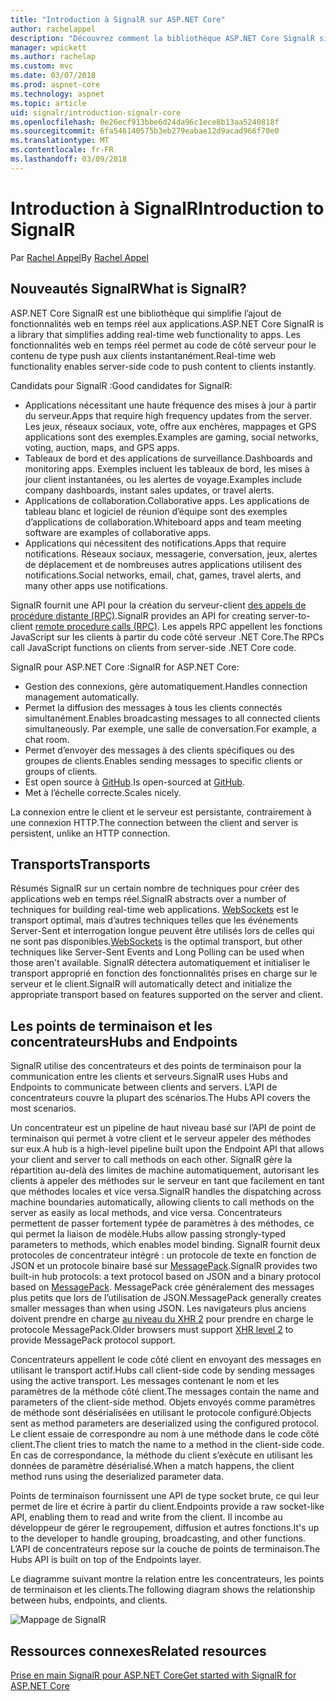 ```yaml
---
title: "Introduction à SignalR sur ASP.NET Core"
author: rachelappel
description: "Découvrez comment la bibliothèque ASP.NET Core SignalR simplifie l’ajout de fonctionnalités web en temps réel aux applications."
manager: wpickett
ms.author: rachelap
ms.custom: mvc
ms.date: 03/07/2018
ms.prod: aspnet-core
ms.technology: aspnet
ms.topic: article
uid: signalr/introduction-signalr-core
ms.openlocfilehash: 0e26ecf913bbe6d24da96c1ece8b13aa5240818f
ms.sourcegitcommit: 6fa546140575b3eb279eabae12d9acad966f70e0
ms.translationtype: MT
ms.contentlocale: fr-FR
ms.lasthandoff: 03/09/2018
---
```

# <a name="introduction-to-signalr"></a><span data-ttu-id="606b8-103">Introduction à SignalR</span><span class="sxs-lookup"><span data-stu-id="606b8-103">Introduction to SignalR</span></span>

<span data-ttu-id="606b8-104">Par [Rachel Appel](https://twitter.com/rachelappel)</span><span class="sxs-lookup"><span data-stu-id="606b8-104">By [Rachel Appel](https://twitter.com/rachelappel)</span></span>

## <a name="what-is-signalr"></a><span data-ttu-id="606b8-105">Nouveautés SignalR</span><span class="sxs-lookup"><span data-stu-id="606b8-105">What is SignalR?</span></span>

<span data-ttu-id="606b8-106">ASP.NET Core SignalR est une bibliothèque qui simplifie l’ajout de fonctionnalités web en temps réel aux applications.</span><span class="sxs-lookup"><span data-stu-id="606b8-106">ASP.NET Core SignalR is a library that simplifies adding real-time web functionality to apps.</span></span> <span data-ttu-id="606b8-107">Les fonctionnalités web en temps réel permet au code de côté serveur pour le contenu de type push aux clients instantanément.</span><span class="sxs-lookup"><span data-stu-id="606b8-107">Real-time web functionality enables server-side code to push content to clients instantly.</span></span>

<span data-ttu-id="606b8-108">Candidats pour SignalR :</span><span class="sxs-lookup"><span data-stu-id="606b8-108">Good candidates for SignalR:</span></span>

* <span data-ttu-id="606b8-109">Applications nécessitant une haute fréquence des mises à jour à partir du serveur.</span><span class="sxs-lookup"><span data-stu-id="606b8-109">Apps that require high frequency updates from the server.</span></span> <span data-ttu-id="606b8-110">Les jeux, réseaux sociaux, vote, offre aux enchères, mappages et GPS applications sont des exemples.</span><span class="sxs-lookup"><span data-stu-id="606b8-110">Examples are gaming, social networks, voting, auction, maps, and GPS apps.</span></span>
* <span data-ttu-id="606b8-111">Tableaux de bord et des applications de surveillance.</span><span class="sxs-lookup"><span data-stu-id="606b8-111">Dashboards and monitoring apps.</span></span> <span data-ttu-id="606b8-112">Exemples incluent les tableaux de bord, les mises à jour client instantanées, ou les alertes de voyage.</span><span class="sxs-lookup"><span data-stu-id="606b8-112">Examples include company dashboards, instant sales updates, or travel alerts.</span></span>
* <span data-ttu-id="606b8-113">Applications de collaboration.</span><span class="sxs-lookup"><span data-stu-id="606b8-113">Collaborative apps.</span></span> <span data-ttu-id="606b8-114">Les applications de tableau blanc et logiciel de réunion d’équipe sont des exemples d’applications de collaboration.</span><span class="sxs-lookup"><span data-stu-id="606b8-114">Whiteboard apps and team meeting software are examples of collaborative apps.</span></span>
* <span data-ttu-id="606b8-115">Applications qui nécessitent des notifications.</span><span class="sxs-lookup"><span data-stu-id="606b8-115">Apps that require notifications.</span></span> <span data-ttu-id="606b8-116">Réseaux sociaux, messagerie, conversation, jeux, alertes de déplacement et de nombreuses autres applications utilisent des notifications.</span><span class="sxs-lookup"><span data-stu-id="606b8-116">Social networks, email, chat, games, travel alerts, and many other apps use notifications.</span></span>

<span data-ttu-id="606b8-117">SignalR fournit une API pour la création du serveur-client [des appels de procédure distante (RPC)](https://wikipedia.org/wiki/Remote_procedure_call).</span><span class="sxs-lookup"><span data-stu-id="606b8-117">SignalR provides an API for creating server-to-client [remote procedure calls (RPC)](https://wikipedia.org/wiki/Remote_procedure_call).</span></span> <span data-ttu-id="606b8-118">Les appels RPC appellent les fonctions JavaScript sur les clients à partir du code côté serveur .NET Core.</span><span class="sxs-lookup"><span data-stu-id="606b8-118">The RPCs call JavaScript functions on clients from server-side .NET Core code.</span></span>

<span data-ttu-id="606b8-119">SignalR pour ASP.NET Core :</span><span class="sxs-lookup"><span data-stu-id="606b8-119">SignalR for ASP.NET Core:</span></span>

* <span data-ttu-id="606b8-120">Gestion des connexions, gère automatiquement.</span><span class="sxs-lookup"><span data-stu-id="606b8-120">Handles connection management automatically.</span></span>
* <span data-ttu-id="606b8-121">Permet la diffusion des messages à tous les clients connectés simultanément.</span><span class="sxs-lookup"><span data-stu-id="606b8-121">Enables broadcasting messages to all connected clients simultaneously.</span></span> <span data-ttu-id="606b8-122">Par exemple, une salle de conversation.</span><span class="sxs-lookup"><span data-stu-id="606b8-122">For example, a chat room.</span></span>
* <span data-ttu-id="606b8-123">Permet d’envoyer des messages à des clients spécifiques ou des groupes de clients.</span><span class="sxs-lookup"><span data-stu-id="606b8-123">Enables sending messages to specific clients or groups of clients.</span></span>
* <span data-ttu-id="606b8-124">Est open source à [GitHub](https://github.com/aspnet/SignalR).</span><span class="sxs-lookup"><span data-stu-id="606b8-124">Is open-sourced at [GitHub](https://github.com/aspnet/SignalR).</span></span>
* <span data-ttu-id="606b8-125">Met à l’échelle correcte.</span><span class="sxs-lookup"><span data-stu-id="606b8-125">Scales nicely.</span></span>

<span data-ttu-id="606b8-126">La connexion entre le client et le serveur est persistante, contrairement à une connexion HTTP.</span><span class="sxs-lookup"><span data-stu-id="606b8-126">The connection between the client and server is persistent, unlike an HTTP connection.</span></span>

## <a name="transports"></a><span data-ttu-id="606b8-127">Transports</span><span class="sxs-lookup"><span data-stu-id="606b8-127">Transports</span></span>

<span data-ttu-id="606b8-128">Résumés SignalR sur un certain nombre de techniques pour créer des applications web en temps réel.</span><span class="sxs-lookup"><span data-stu-id="606b8-128">SignalR abstracts over a number of techniques for building real-time web applications.</span></span> <span data-ttu-id="606b8-129">[WebSockets](https://tools.ietf.org/html/rfc7118) est le transport optimal, mais d’autres techniques telles que les événements Server-Sent et interrogation longue peuvent être utilisés lors de celles qui ne sont pas disponibles.</span><span class="sxs-lookup"><span data-stu-id="606b8-129">[WebSockets](https://tools.ietf.org/html/rfc7118) is the optimal transport, but other techniques like Server-Sent Events and Long Polling can be used when those aren't available.</span></span> <span data-ttu-id="606b8-130">SignalR détectera automatiquement et initialiser le transport approprié en fonction des fonctionnalités prises en charge sur le serveur et le client.</span><span class="sxs-lookup"><span data-stu-id="606b8-130">SignalR will automatically detect and initialize the appropriate transport based on features supported on the server and client.</span></span>

## <a name="hubs-and-endpoints"></a><span data-ttu-id="606b8-131">Les points de terminaison et les concentrateurs</span><span class="sxs-lookup"><span data-stu-id="606b8-131">Hubs and Endpoints</span></span>

<span data-ttu-id="606b8-132">SignalR utilise des concentrateurs et des points de terminaison pour la communication entre les clients et serveurs.</span><span class="sxs-lookup"><span data-stu-id="606b8-132">SignalR uses Hubs and Endpoints to communicate between clients and servers.</span></span> <span data-ttu-id="606b8-133">L’API de concentrateurs couvre la plupart des scénarios.</span><span class="sxs-lookup"><span data-stu-id="606b8-133">The Hubs API covers the most scenarios.</span></span>

<span data-ttu-id="606b8-134">Un concentrateur est un pipeline de haut niveau basé sur l’API de point de terminaison qui permet à votre client et le serveur appeler des méthodes sur eux.</span><span class="sxs-lookup"><span data-stu-id="606b8-134">A hub is a high-level pipeline built upon the Endpoint API that allows your client and server to call methods on each other.</span></span> <span data-ttu-id="606b8-135">SignalR gère la répartition au-delà des limites de machine automatiquement, autorisant les clients à appeler des méthodes sur le serveur en tant que facilement en tant que méthodes locales et vice versa.</span><span class="sxs-lookup"><span data-stu-id="606b8-135">SignalR handles the dispatching across machine boundaries automatically, allowing clients to call methods on the server as easily as local methods, and vice versa.</span></span> <span data-ttu-id="606b8-136">Concentrateurs permettent de passer fortement typée de paramètres à des méthodes, ce qui permet la liaison de modèle.</span><span class="sxs-lookup"><span data-stu-id="606b8-136">Hubs allow passing strongly-typed parameters to methods, which enables model binding.</span></span> <span data-ttu-id="606b8-137">SignalR fournit deux protocoles de concentrateur intégré : un protocole de texte en fonction de JSON et un protocole binaire basé sur [MessagePack](https://msgpack.org/).</span><span class="sxs-lookup"><span data-stu-id="606b8-137">SignalR provides two built-in hub protocols: a text protocol based on JSON and a binary protocol based on [MessagePack](https://msgpack.org/).</span></span>  <span data-ttu-id="606b8-138">MessagePack crée généralement des messages plus petits que lors de l’utilisation de JSON.</span><span class="sxs-lookup"><span data-stu-id="606b8-138">MessagePack generally creates smaller messages than when using JSON.</span></span> <span data-ttu-id="606b8-139">Les navigateurs plus anciens doivent prendre en charge [au niveau du XHR 2](https://caniuse.com/#feat=xhr2) pour prendre en charge le protocole MessagePack.</span><span class="sxs-lookup"><span data-stu-id="606b8-139">Older browsers must support [XHR level 2](https://caniuse.com/#feat=xhr2) to provide MessagePack protocol support.</span></span>

<span data-ttu-id="606b8-140">Concentrateurs appellent le code côté client en envoyant des messages en utilisant le transport actif.</span><span class="sxs-lookup"><span data-stu-id="606b8-140">Hubs call client-side code by sending messages using the active transport.</span></span> <span data-ttu-id="606b8-141">Les messages contenant le nom et les paramètres de la méthode côté client.</span><span class="sxs-lookup"><span data-stu-id="606b8-141">The messages contain the name and parameters of the client-side method.</span></span> <span data-ttu-id="606b8-142">Objets envoyés comme paramètres de méthode sont désérialisées en utilisant le protocole configuré.</span><span class="sxs-lookup"><span data-stu-id="606b8-142">Objects sent as method parameters are deserialized using the configured protocol.</span></span> <span data-ttu-id="606b8-143">Le client essaie de correspondre au nom à une méthode dans le code côté client.</span><span class="sxs-lookup"><span data-stu-id="606b8-143">The client tries to match the name to a method in the client-side code.</span></span> <span data-ttu-id="606b8-144">En cas de correspondance, la méthode du client s’exécute en utilisant les données de paramètre désérialisé.</span><span class="sxs-lookup"><span data-stu-id="606b8-144">When a match happens, the client method runs using the deserialized parameter data.</span></span>

<span data-ttu-id="606b8-145">Points de terminaison fournissent une API de type socket brute, ce qui leur permet de lire et écrire à partir du client.</span><span class="sxs-lookup"><span data-stu-id="606b8-145">Endpoints provide a raw socket-like API, enabling them to read and write from the client.</span></span> <span data-ttu-id="606b8-146">Il incombe au développeur de gérer le regroupement, diffusion et autres fonctions.</span><span class="sxs-lookup"><span data-stu-id="606b8-146">It's up to the developer to handle grouping, broadcasting, and other functions.</span></span> <span data-ttu-id="606b8-147">L’API de concentrateurs repose sur la couche de points de terminaison.</span><span class="sxs-lookup"><span data-stu-id="606b8-147">The Hubs API is built on top of the Endpoints layer.</span></span>

<span data-ttu-id="606b8-148">Le diagramme suivant montre la relation entre les concentrateurs, les points de terminaison et les clients.</span><span class="sxs-lookup"><span data-stu-id="606b8-148">The following diagram shows the relationship between hubs, endpoints, and clients.</span></span>

![Mappage de SignalR](introduction-signalr-core/_static/signalr-core-architecture.png)

## <a name="related-resources"></a><span data-ttu-id="606b8-150">Ressources connexes</span><span class="sxs-lookup"><span data-stu-id="606b8-150">Related resources</span></span>

[<span data-ttu-id="606b8-151">Prise en main SignalR pour ASP.NET Core</span><span class="sxs-lookup"><span data-stu-id="606b8-151">Get started with SignalR for ASP.NET Core</span></span>](get-started-signalr-core)
